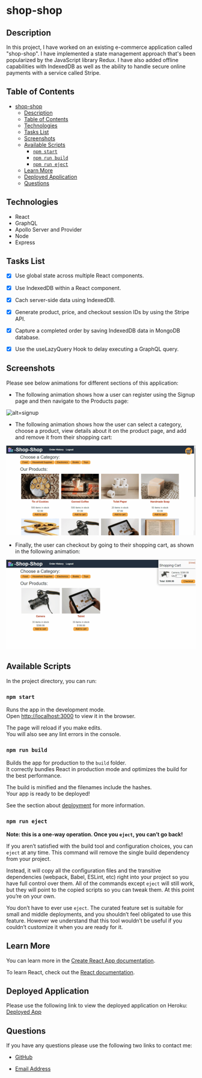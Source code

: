 # shop-shop

## Description

In this project, I have worked on an existing e-commerce application called "shop-shop". I have implemented a state management approach that's been popularized by the JavaScript library Redux. I have also added offline capabilities with IndexedDB as well as the ability to handle secure online payments with a service called Stripe.

## Table of Contents

- [shop-shop](#shop-shop)
  - [Description](#description)
  - [Table of Contents](#table-of-contents)
  - [Technologies](#technologies)
  - [Tasks List](#tasks-list)
  - [Screenshots](#screenshots)
  - [Available Scripts](#available-scripts)
    - [`npm start`](#npm-start)
    - [`npm run build`](#npm-run-build)
    - [`npm run eject`](#npm-run-eject)
  - [Learn More](#learn-more)
  - [Deployed Application](#deployed-application)
  - [Questions](#questions)

## Technologies

* React
* GraphQL
* Apollo Server and Provider
* Node
* Express

## Tasks List

- [x] Use global state across multiple React components.

- [x] Use IndexedDB within a React component.

- [x] Cach server-side data using IndexedDB.

- [x] Generate product, price, and checkout session IDs by using the Stripe API.

- [x] Capture a completed order by saving IndexedDB data in MongoDB database.

- [x] Use the useLazyQuery Hook to delay executing a GraphQL query.

## Screenshots

Please see below animations for different sections of this application:

* The following animation shows how a user can register using the Signup page and then navigate to the Products page:

![alt=signup](./client/src/assets/signup.gif)

* The following animation shows how the user can select a category, choose a product, view details about it on the product page, and add and remove it from their shopping cart:

![alt=main-functionality](./client/src/assets/main-functionality.gif)


* Finally, the user can checkout by going to their shopping cart, as shown in the following animation:

![alt=checkout](./client/src/assets/checkout.gif)

## Available Scripts

In the project directory, you can run:

### `npm start`

Runs the app in the development mode.\
Open [http://localhost:3000](http://localhost:3000) to view it in the browser.

The page will reload if you make edits.\
You will also see any lint errors in the console.

### `npm run build`

Builds the app for production to the `build` folder.\
It correctly bundles React in production mode and optimizes the build for the best performance.

The build is minified and the filenames include the hashes.\
Your app is ready to be deployed!

See the section about [deployment](https://facebook.github.io/create-react-app/docs/deployment) for more information.

### `npm run eject`

**Note: this is a one-way operation. Once you `eject`, you can’t go back!**

If you aren’t satisfied with the build tool and configuration choices, you can `eject` at any time. This command will remove the single build dependency from your project.

Instead, it will copy all the configuration files and the transitive dependencies (webpack, Babel, ESLint, etc) right into your project so you have full control over them. All of the commands except `eject` will still work, but they will point to the copied scripts so you can tweak them. At this point you’re on your own.

You don’t have to ever use `eject`. The curated feature set is suitable for small and middle deployments, and you shouldn’t feel obligated to use this feature. However we understand that this tool wouldn’t be useful if you couldn’t customize it when you are ready for it.

## Learn More

You can learn more in the [Create React App documentation](https://facebook.github.io/create-react-app/docs/getting-started).

To learn React, check out the [React documentation](https://reactjs.org/).

## Deployed Application

Please use the following link to view the deployed application on Heroku: [Deployed App](https://arcane-everglades-43711.herokuapp.com/)

## Questions

If you have any questions please use the following two links to contact me:

* [GitHub](https://github.com/down-dive)

* [Email Address](mailto:yterlyuk@gmail.com)
